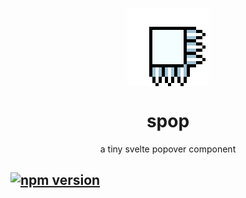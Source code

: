 <p align="center">
	<img align="center" alt="spop logo" src="https://raw.githubusercontent.com/ottomated/spop/main/logo.png">
</p>
<h1 align="center">spop</h1>
<p align="center">a tiny svelte popover component</p>

[![npm version](https://img.shields.io/npm/v/spop.svg)](https://www.npmjs.com/package/spop)
---
